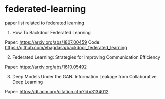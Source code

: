 # federated-learning
paper list related to federated learning

1. How To Backdoor Federated Learning

Paper: https://arxiv.org/abs/1807.00459
Code: https://github.com/ebagdasa/backdoor_federated_learning

2. Federated Learning: Strategies for Improving Communication Efficiency

Paper: https://arxiv.org/abs/1610.05492

3. Deep Models Under the GAN: Information Leakage from Collaborative Deep Learning

Paper: https://dl.acm.org/citation.cfm?id=3134012
